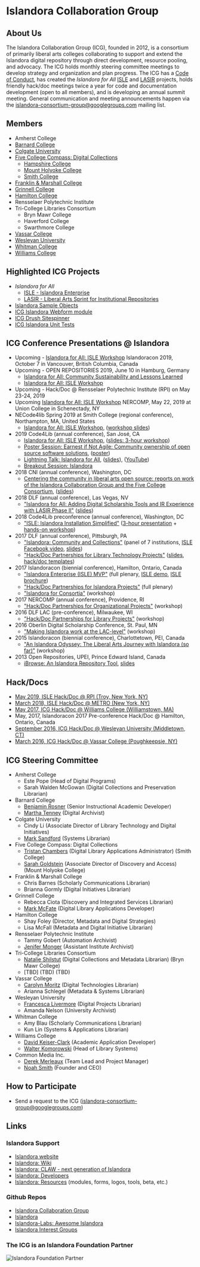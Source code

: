 # Islandora Collaboration Group

## About Us
The Islandora Collaboration Group (ICG), founded in 2012, is a consortium of primarily liberal arts colleges collaborating to support and extend the Islandora digital repository through direct development, resource pooling, and advocacy. The ICG holds monthly steering committee meetings to develop strategy and organization and plan progress. The ICG has a [Code of Conduct](https://github.com/Islandora-Collaboration-Group/icg_information/blob/master/code-of-conduct.md), has created the *Islandora for All* [ISLE](https://github.com/Islandora-Collaboration-Group/ISLE) and [LASIR](https://github.com/Islandora-Collaboration-Group/LASIR) projects, holds friendly hack/doc meetings twice a year for code and documentation development (open to all members), and is developing an annual summit meeting. General communication and meeting announcements happen via the islandora-consortium-group@googlegroups.com mailing list.

## Members
* Amherst College
* [Barnard College](http://digitalcollections.barnard.edu)
* [Colgate University](https://digitalcollections.colgate.edu/)
* [Five College Compass: Digital Collections](https://compass.fivecolleges.edu/)
  * [Hampshire College](https://compass.fivecolleges.edu/institution/hampshire-college)
  * [Mount Holyoke College](https://compass.fivecolleges.edu/institution/mount-holyoke-college)
  * [Smith College](https://compass.fivecolleges.edu/institution/smith-college)
* [Franklin & Marshall College](https://digital.fandm.edu/)
* [Grinnell College](https://digital.grinnell.edu/)
* [Hamilton College](http://wwww.dhinitiative.org)
* Rensselaer Polytechnic Institute
* Tri-College Libraries Consortium
  * Bryn Mawr College
  * Haverford College
  * Swarthmore College
* [Vassar College](https://digitallibrary.vassar.edu)
* [Wesleyan University](https://digitalcollections.wesleyan.edu/)
* [Whitman College](https://arminda.whitman.edu)
* [Williams College](https://unbound.williams.edu)

## Highlighted ICG Projects
* *Islandora for All*
  * [ISLE - Islandora Enterprise](https://github.com/Islandora-Collaboration-Group/ISLE)
  * [LASIR - Liberal Arts Sprint for Institutional Repositories](https://github.com/Islandora-Collaboration-Group/LASIR)
* [Islandora Sample Objects](https://github.com/Islandora-Collaboration-Group/islandora-sample-objects)
* [ICG Islandora Webform module](https://github.com/Islandora-Collaboration-Group/islandora_webform)
* [ICG Drush Sitespinner](https://github.com/Islandora-Collaboration-Group/drush-sitespinner)
* [ICG Islandora Unit Tests](https://github.com/Islandora-Collaboration-Group/icg_islandora_unit_tests)

## ICG Conference Presentations @ Islandora
* Upcoming - [Islandora for All: ISLE Workshop](https://islandora.ca/camps/islandoracon2019) Islandoracon 2019, October 7 in Vancouver, British Columbia, Canada
* Upcoming - OPEN REPOSITORIES 2019, June 10 in Hamburg, Germany
  * [Islandora for All: Community Sustainability and Lessons Learned](https://or2019.blogs.uni-hamburg.de/) 
  * [Islandora for All: ISLE Workshop](https://or2019.blogs.uni-hamburg.de/)
* Upcoming - Hack/Doc @ Rensselaer Polytechnic Institute (RPI) on May 23-24, 2019
* Upcoming [Islandora for All: ISLE Workshop](https://nercomp.org/forms/meeting/Microsite/Islandora) NERCOMP, May 22, 2019 at Union College in Schenectady, NY
* NECode4lib Spring 2019 at Smith College (regional conference), Northampton, MA, United States
  * [Islandora for All: ISLE Workshop](https://wiki.code4lib.org/NECode4lib_Spring_2019), ([workshop slides](https://drive.google.com/file/d/1jbee3uHL1BUwT6Et2vQ9PPZpC3XmqV_n/view?usp=sharing))
* 2019 Code4Lib (annual conference), San José, CA
  * [Islandora for All: ISLE Workshop](https://2019.code4lib.org/workshops/ISLE-Islandora-for-All), ([slides: 3-hour workshop](https://osf.io/w3hnv/))
  * [Poster Session: Earnest if Not Agile: Community ownership of open source software solutions](https://2019.code4lib.org/posters/Earnest-if-Not-Agile-Community-ownership-of-open-source-software-solutions), ([poster](https://osf.io/nbwc6/))
  * [Lightning Talk: Islandora for All](https://wiki.code4lib.org/Code4Lib2019_Lightning_Talks), ([slides](https://osf.io/fby9s/)), ([YouTube](https://youtu.be/uXYIjJrfqnI?t=70))
  * [Breakout Session: Islandora](https://wiki.code4lib.org/Code4Lib2019_Breakout_Sessions)
* 2018 CNI (annual conference), Washington, DC
  * [Centering the community in liberal arts open source: reports on work of the Islandora Collaboration Group and the Five College Consortium](https://www.cni.org/topics/economic-models/centering-the-community-in-liberal-arts-open-source-reports-on-work-of-the-islandora-collaboration-group-and-the-five-college-consortium), ([slides](https://osf.io/rka78/))
* 2018 DLF (annual conference), Las Vegas, NV
  * ["Islandora for All: Adding Digital Scholarship Tools and IR Experience with LASIR Phase II"](https://dlfforum2018.sched.com/event/FVCs/t6d-platform-updates) ([slides](https://osf.io/dbjzw/))
* 2018 Code4Lib preconference (annual conference), Washington, DC
  * ["ISLE: Islandora Installation Simplified"](https://2018.code4lib.org/workshops/isle-islandora-installation-simplified) ([3-hour presentation](https://drive.google.com/file/d/1mmQh4ZxsQGgEgPwP46MsY8RX4I0fRb9j/view?usp=sharing) + [hands-on workshop](https://drive.google.com/file/d/1zpB5PyEV-PHkV-OmU9FbNjlwCpLRkre2/view?usp=sharing))
* 2017 DLF (annual conference), Pittsburgh, PA
  * ["Islandora: Community and Collections"](https://dlfforum2017.sched.com/event/Bzsu/t5b-islandora-community-and-collections) (panel of 7 institutions, [ISLE Facebook video](https://www.facebook.com/archivists.atbarnard/videos/vb.100000636466830/1785595161471682/?type=2&theater), [slides](https://osf.io/2xrpq/))
  * ["Hack/Doc Partnerships for Library Technology Projects"](https://dlfforum2017.sched.com/event/Bzsr/t4c-working-lunch-hackdoc-partnerships-for-library-technology-projects) ([slides](https://drive.google.com/file/d/1OySkajwr8dyW_4-XDMrRjcbabIvNYSe2/view?usp=sharing), [hack/doc templates](https://github.com/Islandora-Collaboration-Group/icg_information/tree/master/templates_how_to_run_a_hack_doc))
* 2017 Islandoracon (biennial conference), Hamilton, Ontario, Canada
  * ["Islandora Enterprise (ISLE) MVP"](https://docs.google.com/presentation/d/1wj95Dxu4iVt98rahj3QEp73xLFlsAmr_lrjhbzU2jCQ/edit?usp=sharing) (full plenary, [ISLE demo](https://www.youtube.com/watch?v=F30M-x-O1kM), [ISLE brochure](https://drive.google.com/file/d/0BwWnQmDKeQGBUXg2RTFXdFZuUmM/view?usp=sharing))
  * ["Hack/Doc Partnerships for Islandora Projects"](https://docs.google.com/presentation/d/1s0foVJVtNUVb1HJWPhZitHPwzoLfY5fxYCAejLtNAhI/edit?usp=sharing) (full plenary)
  * ["Islandora for Consortia"](https://drive.google.com/file/d/1Y46EEhAm_eYfmSHY_uYs3kcSpEFNJ88k/view?usp=sharing) (workshop)
* 2017 NERCOMP (annual conference), Providence, RI
  * ["Hack/Doc Partnerships for Organizational Projects"](https://events.educause.edu/nercomp-annual-conference/2017/agenda/hackdoc-partnerships-for-organizational-projects) (workshop)
* 2016 DLF LAC (pre-conference), Milwaukee, WI
  * ["Hack/Doc Partnerships for Library Projects"](https://dlfforum2016.sched.org/event/8LFu/s4c-hackdoc-partnerships-for-library-projects) (workshop)
* 2016 Oberlin Digital Scholarship Conference, St. Paul, MN
  * ["Making Islandora work at the LAC-level"](https://www.macalester.edu/library/oberlindsconference/schedule.html#) (workshop)
* 2015 Islandoracon (biennial conference), Charlottetown, PEI, Canada
    * ["An Islandora Odyssey: The Liberal Arts Journey with Islandora (so far)"](https://islandora.ca/camps/conference2015/schedule) (workshop)
* 2013 Open Repositories, UPEI, Prince Edward Island, Canada
  * [iBrowse: An Islandora Repository Tool](https://or2013.net/program/session-schedule/), [slides](https://or2013.net/sites/or2013.net/files/slides/iBrowse-presentation2_0/index.pdf)

## Hack/Docs
* [May 2019, ISLE Hack/Doc @ RPI (Troy, New York, NY)](https://islandora-collaboration-group.github.io/icg_information/hack_docs/RPI/)
* [March 2018, ISLE Hack/Doc @ METRO (New York, NY)](https://islandora-collaboration-group.github.io/icg_information/hack_docs/METRO/)
* [May 2017, ICG Hack/Doc @ Williams College (Williamstown, MA)](https://github.com/Islandora-Collaboration-Group/icg_information/blob/master/hack_docs/meetings/03_Williams_2017.md)
* May, 2017, Islandoracon 2017 Pre-conference Hack/Doc @ Hamilton, Ontario, Canada
* [September 2016, ICG Hack/Doc @ Wesleyan University (Middletown, CT)](https://github.com/Islandora-Collaboration-Group/icg_information/blob/master/hack_docs/meetings/02_Wesleyan_2016.md)
* [March 2016, ICG Hack/Doc @ Vassar College (Poughkeepsie, NY)](https://github.com/Islandora-Collaboration-Group/icg_information/blob/master/hack_docs/meetings/01_Vassar_2016.md)

## ICG Steering Committee
* Amherst College
  * Este Pope (Head of Digital Programs)
  * Sarah Walden McGowan (Digital Collections and Preservation Librarian)
* Barnard College
  * [Benjamin Rosner](https://github.com/br2490) (Senior Instructional Academic Developer)
  * [Martha Tenney](https://github.com/MarthaTenney) (Digital Archivist)
* Colgate University
  * Cindy Li (Associate Director of Library Technology and Digital Initiatives)
  * [Mark Sandford](https://github.com/marksandford) (Systems Librarian)
* Five College Compass: Digital Collections
  * [Tristan Chambers](https://github.com/TristanSmithlib) (Digital Library Applications Administrator) (Smith College)
  * [Sarah Goldstein](https://github.com/sgoldste) (Associate Director of Discovery and Access) (Mount Holyoke College)
* Franklin & Marshall College
  * Chris Barnes (Scholarly Communications Librarian)
  * Brianna Gormly (Digital Initiatives Librarian)
* Grinnell College
  * Rebecca Ciota (Discovery and Integrated Services Librarian)
  * [Mark McFate](https://github.com/McFateM) (Digital Library Applications Developer)
* Hamilton College
  * Shay Foley (Director, Metadata and Digital Strategies)
  * Lisa McFall (Metadata and Digital Initiative Librarian)
* Rensselaer Polytechnic Institute
  * Tammy Gobert (Automation Archivist)
  * [Jenifer Monger](https://github.com/jenj118) (Assistant Institute Archivist)
* Tri-College Libraries Consortium
  * [Natalie Shilstut](https://github.com/nshilstut) (Digital Collections and Metadata Librarian) (Bryn Mawr College)
  * [TBD] (TBD) (TBD)
* Vassar College
  * [Carolyn Moritz](https://github.com/exsilica) (Digital Technologies Librarian)
  * Arianna Schlegel (Metadata & Systems Librarian)
* Wesleyan University
  * [Francesca Livermore](https://github.com/bookishgirl) (Digital Projects Librarian)
  * Amanda Nelson (University Archivist)
* Whitman College
  * Amy Blau (Scholarly Communications Librarian)
  * Kun Lin (Systems & Applications Librarian)
* Williams College
  * [David Keiser-Clark](https://github.com/dwk2) (Academic Application Developer)
  * [Walter Komorowski](https://github.com/wkomorow) (Head of Library Systems)
* Common Media Inc.
  * [Derek Merleaux](https://github.com/dmer) (Team Lead and Project Manager)
  * [Noah Smith](https://github.com/noahwsmith) (Founder and CEO)

## How to Participate
* Send a request to the ICG (islandora-consortium-group@googlegroups.com)

## Links

### Islandora Support
* [Islandora website](https://islandora.ca)
* [Islandora: Wiki](https://github.com/islandora/islandora/wiki)
* [Islandora: CLAW - next generation of Islandora](https://islandora.ca/CLAW)
* [Islandora: Developers](https://islandora.ca/developers)
* [Islandora: Resources](https://islandora.ca/resources) (modules, forms, logos, tools, beta, etc.)

### Github Repos
* [Islandora Collaboration Group](https://github.com/Islandora-Collaboration-Group)
* [Islandora](https://github.com/Islandora)
* [Islandora-Labs: Awesome Islandora](https://github.com/Islandora-Labs/islandora_awesome)
* [Islandora Interest Groups](https://github.com/islandora-interest-groups)

### The ICG is an Islandora Foundation Partner
![Islandora Foundation Partner](https://github.com/Islandora-Collaboration-Group/icg_information/blob/master/docs/Islandora-Foundation-Partner.png "Islandora Foundation Partner")
